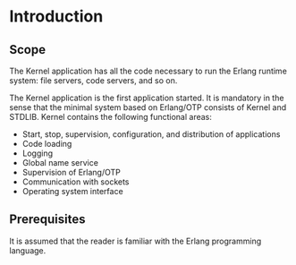 # Introduction

## Scope

The Kernel application has all the code necessary to run the Erlang runtime system: file servers, code servers, and so on.

The Kernel application is the first application started. It is mandatory in the sense that the minimal system based on Erlang/OTP consists of Kernel and STDLIB. Kernel contains the following functional areas:

* Start, stop, supervision, configuration, and distribution of applications
* Code loading
* Logging
* Global name service
* Supervision of Erlang/OTP
* Communication with sockets
* Operating system interface

## Prerequisites

It is assumed that the reader is familiar with the Erlang programming language.
